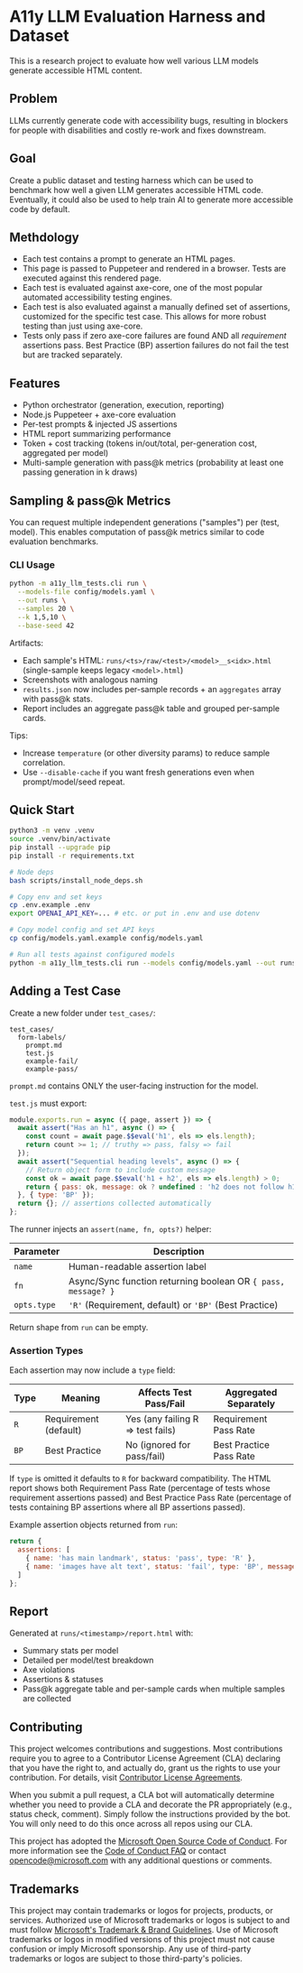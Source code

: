 # A11y LLM Evaluation Harness and Dataset

This is a research project to evaluate how well various LLM models generate accessible HTML content.

## Problem
LLMs currently generate code with accessibility bugs, resulting in blockers for people with disabilities and costly re-work and fixes downstream. 

## Goal
Create a public dataset and testing harness which can be used to benchmark how well a given LLM generates accessible HTML code. Eventually, it could also be used to help train AI to generate more accessible code by default.

## Methdology
- Each test contains a prompt to generate an HTML pages.
- This page is passed to Puppeteer and rendered in a browser. Tests are executed against this rendered page.
- Each test is evaluated against axe-core, one of the most popular automated accessibility testing engines.
- Each test is also evaluated against a manually defined set of assertions, customized for the specific test case. This allows for more robust testing than just using axe-core.
- Tests only pass if zero axe-core failures are found AND all *requirement* assertions pass. Best Practice (BP) assertion failures do not fail the test but are tracked separately.

## Features
- Python orchestrator (generation, execution, reporting)
- Node.js Puppeteer + axe-core evaluation
- Per-test prompts & injected JS assertions
- HTML report summarizing performance
- Token + cost tracking (tokens in/out/total, per-generation cost, aggregated per model)
- Multi-sample generation with pass@k metrics (probability at least one passing generation in k draws)

## Sampling & pass@k Metrics
You can request multiple independent generations ("samples") per (test, model). This enables computation of pass@k metrics similar to code evaluation benchmarks.

### CLI Usage
```bash
python -m a11y_llm_tests.cli run \
  --models-file config/models.yaml \
  --out runs \
  --samples 20 \
  --k 1,5,10 \
  --base-seed 42
```

Artifacts:
- Each sample's HTML: `runs/<ts>/raw/<test>/<model>__s<idx>.html` (single-sample keeps legacy `<model>.html`)
- Screenshots with analogous naming
- `results.json` now includes per-sample records + an `aggregates` array with pass@k stats.
- Report includes an aggregate pass@k table and grouped per-sample cards.

Tips:
- Increase `temperature` (or other diversity params) to reduce sample correlation.
- Use `--disable-cache` if you want fresh generations even when prompt/model/seed repeat.


## Quick Start
```bash
python3 -m venv .venv
source .venv/bin/activate
pip install --upgrade pip
pip install -r requirements.txt

# Node deps
bash scripts/install_node_deps.sh

# Copy env and set keys
cp .env.example .env
export OPENAI_API_KEY=... # etc. or put in .env and use dotenv

# Copy model config and set API keys
cp config/models.yaml.example config/models.yaml

# Run all tests against configured models
python -m a11y_llm_tests.cli run --models config/models.yaml --out runs
```

## Adding a Test Case
Create a new folder under `test_cases/`:
```
test_cases/
  form-labels/
    prompt.md
    test.js
    example-fail/
    example-pass/
```

`prompt.md` contains ONLY the user-facing instruction for the model.

`test.js` must export:

```js
module.exports.run = async ({ page, assert }) => {
  await assert("Has an h1", async () => {
    const count = await page.$$eval('h1', els => els.length);
    return count >= 1; // truthy => pass, falsy => fail
  });
  await assert("Sequential heading levels", async () => {
    // Return object form to include custom message
    const ok = await page.$$eval('h1 + h2', els => els.length) > 0;
    return { pass: ok, message: ok ? undefined : 'h2 does not follow h1' };
  }, { type: 'BP' });
  return {}; // assertions collected automatically
};
```

The runner injects an `assert(name, fn, opts?)` helper:

| Parameter | Description |
|-----------|-------------|
| `name` | Human-readable assertion label |
| `fn` | Async/Sync function returning boolean OR `{ pass, message? }` |
| `opts.type` | `'R'` (Requirement, default) or `'BP'` (Best Practice) |

Return shape from `run` can be empty.

### Assertion Types

Each assertion may now include a `type` field:

| Type | Meaning | Affects Test Pass/Fail | Aggregated Separately |
|------|---------|------------------------|-----------------------|
| `R`  | Requirement (default) | Yes (any failing R => test fails) | Requirement Pass Rate |
| `BP` | Best Practice | No (ignored for pass/fail) | Best Practice Pass Rate |

If `type` is omitted it defaults to `R` for backward compatibility. The HTML report shows both Requirement Pass Rate (percentage of tests whose requirement assertions passed) and Best Practice Pass Rate (percentage of tests containing BP assertions where all BP assertions passed).

Example assertion objects returned from `run`:

```js
return {
  assertions: [
    { name: 'has main landmark', status: 'pass', type: 'R' },
    { name: 'images have alt text', status: 'fail', type: 'BP', message: '1 of 5 images missing alt' }
  ]
};
```

## Report
Generated at `runs/<timestamp>/report.html` with:
- Summary stats per model
- Detailed per model/test breakdown
- Axe violations
- Assertions & statuses
- Pass@k aggregate table and per-sample cards when multiple samples are collected

## Contributing

This project welcomes contributions and suggestions.  Most contributions require you to agree to a
Contributor License Agreement (CLA) declaring that you have the right to, and actually do, grant us
the rights to use your contribution. For details, visit [Contributor License Agreements](https://cla.opensource.microsoft.com).

When you submit a pull request, a CLA bot will automatically determine whether you need to provide
a CLA and decorate the PR appropriately (e.g., status check, comment). Simply follow the instructions
provided by the bot. You will only need to do this once across all repos using our CLA.

This project has adopted the [Microsoft Open Source Code of Conduct](https://opensource.microsoft.com/codeofconduct/).
For more information see the [Code of Conduct FAQ](https://opensource.microsoft.com/codeofconduct/faq/) or
contact [opencode@microsoft.com](mailto:opencode@microsoft.com) with any additional questions or comments.

## Trademarks

This project may contain trademarks or logos for projects, products, or services. Authorized use of Microsoft
trademarks or logos is subject to and must follow
[Microsoft's Trademark & Brand Guidelines](https://www.microsoft.com/legal/intellectualproperty/trademarks/usage/general).
Use of Microsoft trademarks or logos in modified versions of this project must not cause confusion or imply Microsoft sponsorship.
Any use of third-party trademarks or logos are subject to those third-party's policies.

